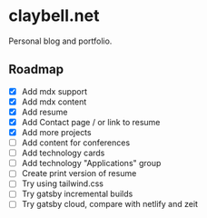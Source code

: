 # claybell.net

Personal blog and portfolio.

## Roadmap

- [x] Add mdx support
- [x] Add mdx content
- [x] Add resume
- [x] Add Contact page / or link to resume
- [x] Add more projects
- [ ] Add content for conferences
- [ ] Add technology cards
- [ ] Add technology "Applications" group
- [ ] Create print version of resume
- [ ] Try using tailwind.css
- [ ] Try gatsby incremental builds
- [ ] Try gatsby cloud, compare with netlify and zeit
